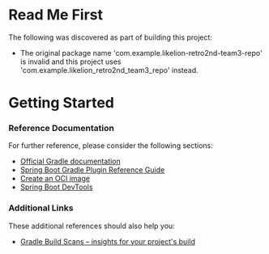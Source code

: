 # Read Me First
The following was discovered as part of building this project:

* The original package name 'com.example.likelion-retro2nd-team3-repo' is invalid and this project uses 'com.example.likelion_retro2nd_team3_repo' instead.

# Getting Started

### Reference Documentation
For further reference, please consider the following sections:

* [Official Gradle documentation](https://docs.gradle.org)
* [Spring Boot Gradle Plugin Reference Guide](https://docs.spring.io/spring-boot/3.5.6/gradle-plugin)
* [Create an OCI image](https://docs.spring.io/spring-boot/3.5.6/gradle-plugin/packaging-oci-image.html)
* [Spring Boot DevTools](https://docs.spring.io/spring-boot/3.5.6/reference/using/devtools.html)

### Additional Links
These additional references should also help you:

* [Gradle Build Scans – insights for your project's build](https://scans.gradle.com#gradle)

